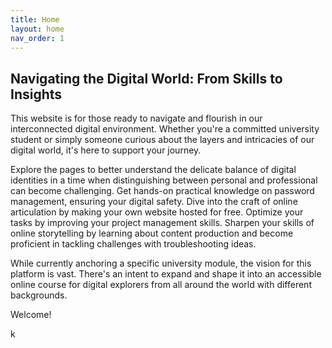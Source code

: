 ```yaml
---
title: Home
layout: home
nav_order: 1
---
```


## Navigating the Digital World: From Skills to Insights

This website is for those ready to navigate and flourish in our interconnected digital environment. Whether you're a committed university student or simply someone curious about the layers and intricacies of our digital world, it's here to support your journey.

Explore the pages to better understand the delicate balance of digital identities in a time when distinguishing between personal and professional can become challenging. Get hands-on practical knowledge on password management, ensuring your digital safety. Dive into the craft of online articulation by making your own website hosted for free. Optimize your tasks by improving your project management skills. Sharpen your skills of online storytelling by learning about content production and become proficient in tackling challenges with troubleshooting ideas.

While currently anchoring a specific university module, the vision for this platform is vast. There's an intent to expand and shape it into an accessible online course for digital explorers from all around the world with different backgrounds.

Welcome!

k